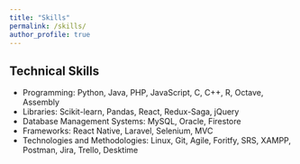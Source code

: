 ```yaml
---
title: "Skills"
permalink: /skills/
author_profile: true
---
```

## Technical Skills

* Programming: Python, Java, PHP, JavaScript, C, C++, R, Octave, Assembly
* Libraries: Scikit-learn, Pandas, React, Redux-Saga, jQuery
* Database Management Systems: MySQL, Oracle, Firestore
* Frameworks: React Native, Laravel, Selenium, MVC
* Technologies and Methodologies: Linux, Git, Agile, Foritfy, SRS, XAMPP, Postman, Jira, Trello, Desktime


<!-- 
<b>[MOPO: Model-based Offline Policy Optimization](http://lantaoyu.com/publications/MOPO)</b> <br> 
Tianhe Yu\*, Garrett Thomas\*, <b>Lantao Yu</b>, Stefano Ermon, James Zou, Sergey Levine, Chelsea Finn, Tengyu Ma.
<i>The 34th Conference on Neural Information Processing Systems</i>. <b>NeurIPS 2020</b>.

<b>[A Study of AI Population Dynamics with Million-agent Reinforcement Learning](http://lantaoyu.com/publications/MA)</b><br>
Yaodong Yang\*, <b>Lantao Yu</b>\*, Yiwei Bai\*, Jun Wang, Weinan Zhang, Ying Wen, Yong Yu. <i>The 17th International Conference on Autonomous Agents and Multi-Agent Systems.</i> <b>AAMAS 2018</b>. -->





<!-- [\* denotes equal contribution] -->